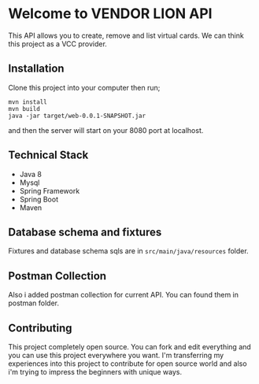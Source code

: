 # Welcome to VENDOR LION API
This API allows you to create, remove and list virtual cards. We can think this project as a VCC provider.  

## Installation
Clone this project into your computer then run;

    mvn install
    mvn build
    java -jar target/web-0.0.1-SNAPSHOT.jar

and then the server will start on your 8080 port at localhost. 

## Technical Stack

 - Java 8
 - Mysql
 - Spring Framework
 - Spring Boot
 - Maven
 
## Database schema and fixtures
Fixtures and database schema sqls are in `src/main/java/resources` folder.
## Postman Collection
Also i added postman collection for current API. You can found them in postman folder.
## Contributing
This project completely open source. You can fork and edit everything and you can use this project everywhere you want. I'm transferring my experiences into this project to contribute for open source world and also i'm trying to impress the beginners with unique ways.
